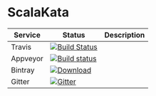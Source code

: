 # ScalaKata

Service | Status | Description
------- | ------ | -----------
Travis  | [![Build Status](https://api.travis-ci.org/MasseGuillaume/ScalaKata2.png?branch=master)](https://travis-ci.org/MasseGuillaume/ScalaKata2)
Appveyor | [![Build status](https://ci.appveyor.com/api/projects/status/ubqn9y1o9h5x017j/branch/master?svg=true)](https://ci.appveyor.com/project/MasseGuillaume/scalakata2/branch/master)
Bintray | [ ![Download](https://api.bintray.com/packages/sbt/sbt-plugin-releases/ScalaKata/images/download.svg) ](https://bintray.com/sbt/sbt-plugin-releases/ScalaKata/_latestVersion)
Gitter | [![Gitter](https://badges.gitter.im/Join%20Chat.svg)](https://gitter.im/MasseGuillaume/ScalaKata2?utm_source=badge&utm_medium=badge&utm_campaign=pr-badge&utm_content=badge)